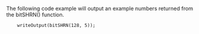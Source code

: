 The following code example will output an example numbers returned from the bitSHRN() function.

```luceescript+trycf
    writeOutput(bitSHRN(128, 5));
```
